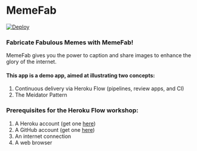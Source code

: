 # MemeFab

[![Deploy](https://www.herokucdn.com/deploy/button.svg)](https://www.heroku.com/deploy/?template=https://github.com/heroku/memefab)


### Fabricate Fabulous Memes with MemeFab!

MemeFab gives you the power to caption and share images to enhance the glory
of the internet.

#### This app is a demo app, aimed at illustrating two concepts:

1. Continuous delivery via Heroku Flow (pipelines, review apps, and CI)
2. The Meidator Pattern

### Prerequisites for the Heroku Flow workshop:

1. A Heroku account (get one [here](https://signup.heroku.com/))
2. A GitHub account (get one [here](https://github.com/))
3. An internet connection
4. A web browser
